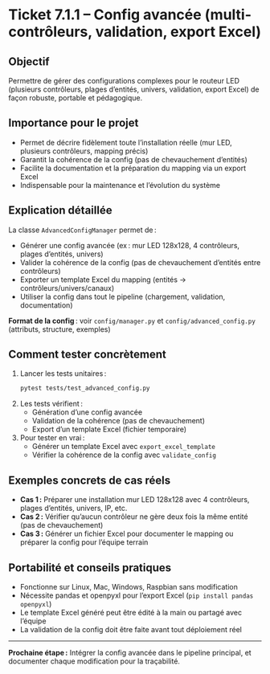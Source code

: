 # Ticket 7.1.1 – Config avancée (multi-contrôleurs, validation, export Excel)

## Objectif
Permettre de gérer des configurations complexes pour le routeur LED (plusieurs contrôleurs, plages d’entités, univers, validation, export Excel) de façon robuste, portable et pédagogique.

## Importance pour le projet
- Permet de décrire fidèlement toute l’installation réelle (mur LED, plusieurs contrôleurs, mapping précis)
- Garantit la cohérence de la config (pas de chevauchement d’entités)
- Facilite la documentation et la préparation du mapping via un export Excel
- Indispensable pour la maintenance et l’évolution du système

## Explication détaillée
La classe `AdvancedConfigManager` permet de :
- Générer une config avancée (ex : mur LED 128x128, 4 contrôleurs, plages d’entités, univers)
- Valider la cohérence de la config (pas de chevauchement d’entités entre contrôleurs)
- Exporter un template Excel du mapping (entités → contrôleurs/univers/canaux)
- Utiliser la config dans tout le pipeline (chargement, validation, documentation)

**Format de la config** : voir `config/manager.py` et `config/advanced_config.py` (attributs, structure, exemples)

## Comment tester concrètement
1. Lancer les tests unitaires :
   ```bash
   pytest tests/test_advanced_config.py
   ```
2. Les tests vérifient :
   - Génération d’une config avancée
   - Validation de la cohérence (pas de chevauchement)
   - Export d’un template Excel (fichier temporaire)
3. Pour tester en vrai :
   - Générer un template Excel avec `export_excel_template`
   - Vérifier la cohérence de la config avec `validate_config`

## Exemples concrets de cas réels
- **Cas 1 :** Préparer une installation mur LED 128x128 avec 4 contrôleurs, plages d’entités, univers, IP, etc.
- **Cas 2 :** Vérifier qu’aucun contrôleur ne gère deux fois la même entité (pas de chevauchement)
- **Cas 3 :** Générer un fichier Excel pour documenter le mapping ou préparer la config pour l’équipe terrain

## Portabilité et conseils pratiques
- Fonctionne sur Linux, Mac, Windows, Raspbian sans modification
- Nécessite pandas et openpyxl pour l’export Excel (`pip install pandas openpyxl`)
- Le template Excel généré peut être édité à la main ou partagé avec l’équipe
- La validation de la config doit être faite avant tout déploiement réel

---

**Prochaine étape :** Intégrer la config avancée dans le pipeline principal, et documenter chaque modification pour la traçabilité. 